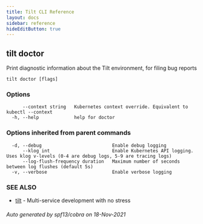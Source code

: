 ```yaml
---
title: Tilt CLI Reference
layout: docs
sidebar: reference
hideEditButton: true
---
```

## tilt doctor

Print diagnostic information about the Tilt environment, for filing bug reports

```
tilt doctor [flags]
```

### Options

```
      --context string   Kubernetes context override. Equivalent to kubectl --context
  -h, --help             help for doctor
```

### Options inherited from parent commands

```
  -d, --debug                          Enable debug logging
      --klog int                       Enable Kubernetes API logging. Uses klog v-levels (0-4 are debug logs, 5-9 are tracing logs)
      --log-flush-frequency duration   Maximum number of seconds between log flushes (default 5s)
  -v, --verbose                        Enable verbose logging
```

### SEE ALSO

* [tilt](tilt.html)	 - Multi-service development with no stress

###### Auto generated by spf13/cobra on 18-Nov-2021
